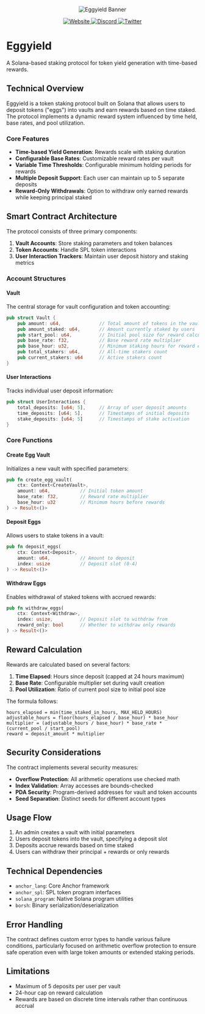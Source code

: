 <p align="center">
  <img src="https://i.imgur.com/ueU5wyM.gif" alt="Eggyield Banner">
</p>

<p align="center">
  <a href="https://eggyield.fun/" target="_blank">
    <img src="https://img.shields.io/badge/Website-eggyield.fun-blue?style=for-the-badge" alt="Website">
  </a>
  <a href="https://discord.gg/eggyield" target="_blank">
    <img src="https://img.shields.io/badge/Discord-Join%20Server-7289DA?style=for-the-badge&logo=discord" alt="Discord">
  </a>
  <a href="https://x.com/eggyield" target="_blank">
    <img src="https://img.shields.io/badge/Twitter-Follow-1DA1F2?style=for-the-badge&logo=twitter" alt="Twitter">
  </a>
</p>

# Eggyield

A Solana-based staking protocol for token yield generation with time-based rewards.

## Technical Overview

Eggyield is a token staking protocol built on Solana that allows users to deposit tokens ("eggs") into vaults and earn rewards based on time staked. The protocol implements a dynamic reward system influenced by time held, base rates, and pool utilization.

### Core Features

- **Time-based Yield Generation**: Rewards scale with staking duration
- **Configurable Base Rates**: Customizable reward rates per vault
- **Variable Time Thresholds**: Configurable minimum holding periods for rewards
- **Multiple Deposit Support**: Each user can maintain up to 5 separate deposits
- **Reward-Only Withdrawals**: Option to withdraw only earned rewards while keeping principal staked

## Smart Contract Architecture

The protocol consists of three primary components:

1. **Vault Accounts**: Store staking parameters and token balances
2. **Token Accounts**: Handle SPL token interactions
3. **User Interaction Trackers**: Maintain user deposit history and staking metrics

### Account Structures

#### Vault

The central storage for vault configuration and token accounting:

```rust
pub struct Vault {
    pub amount: u64,              // Total amount of tokens in the vault
    pub amount_staked: u64,       // Amount currently staked by users
    pub start_pool: u64,          // Initial pool size for reward calculations
    pub base_rate: f32,           // Base reward rate multiplier
    pub base_hour: u32,           // Minimum staking hours for reward eligibility
    pub total_stakers: u64,       // All-time stakers count
    pub current_stakers: u64      // Active stakers count
}
```

#### User Interactions

Tracks individual user deposit information:

```rust
pub struct UserInteractions {
    total_deposits: [u64; 5],     // Array of user deposit amounts
    time_deposits: [u64; 5],      // Timestamps of initial deposits
    stake_deposits: [u64; 5]      // Timestamps of stake activation
}
```

### Core Functions

#### Create Egg Vault

Initializes a new vault with specified parameters:

```rust
pub fn create_egg_vault(
    ctx: Context<CreateVault>,
    amount: u64,           // Initial token amount
    base_rate: f32,        // Reward rate multiplier
    base_hour: u32         // Minimum hours before rewards
) -> Result<()>
```

#### Deposit Eggs

Allows users to stake tokens in a vault:

```rust
pub fn deposit_eggs(
    ctx: Context<Deposit>, 
    amount: u64,           // Amount to deposit
    index: usize           // Deposit slot (0-4)
) -> Result<()>
```

#### Withdraw Eggs

Enables withdrawal of staked tokens with accrued rewards:

```rust
pub fn withdraw_eggs(
    ctx: Context<Withdraw>, 
    index: usize,          // Deposit slot to withdraw from
    reward_only: bool      // Whether to withdraw only rewards
) -> Result<()>
```

## Reward Calculation

Rewards are calculated based on several factors:

1. **Time Elapsed**: Hours since deposit (capped at 24 hours maximum)
2. **Base Rate**: Configurable multiplier set during vault creation
3. **Pool Utilization**: Ratio of current pool size to initial pool size

The formula follows:

```
hours_elapsed = min(time_staked_in_hours, MAX_HELD_HOURS)
adjustable_hours = floor(hours_elapsed / base_hour) * base_hour
multiplier = (adjustable_hours / base_hour) * base_rate * (current_pool / start_pool)
reward = deposit_amount * multiplier
```

## Security Considerations

The contract implements several security measures:

- **Overflow Protection**: All arithmetic operations use checked math
- **Index Validation**: Array accesses are bounds-checked
- **PDA Security**: Program-derived addresses for vault and token accounts
- **Seed Separation**: Distinct seeds for different account types

## Usage Flow

1. An admin creates a vault with initial parameters
2. Users deposit tokens into the vault, specifying a deposit slot
3. Deposits accrue rewards based on time staked
4. Users can withdraw their principal + rewards or only rewards

## Technical Dependencies

- `anchor_lang`: Core Anchor framework
- `anchor_spl`: SPL token program interfaces
- `solana_program`: Native Solana program utilities
- `borsh`: Binary serialization/deserialization

## Error Handling

The contract defines custom error types to handle various failure conditions, particularly focused on arithmetic overflow protection to ensure safe operation even with large token amounts or extended staking periods.

## Limitations

- Maximum of 5 deposits per user per vault
- 24-hour cap on reward calculation
- Rewards are based on discrete time intervals rather than continuous accrual
